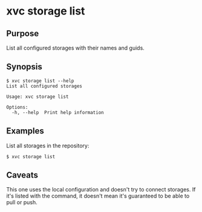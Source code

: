 # xvc storage list

## Purpose

List all configured storages with their names and guids. 

## Synopsis 

```console
$ xvc storage list --help
List all configured storages

Usage: xvc storage list

Options:
  -h, --help  Print help information
```

## Examples

List all storages in the repository:

```shell
$ xvc storage list 
```

## Caveats

This one uses the local configuration and doesn't try to connect storages.
If it's listed with the command, it doesn't mean it's guaranteed to be able to pull or push. 


